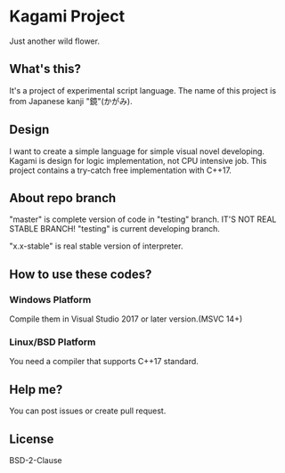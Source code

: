 # Kagami Project

Just another wild flower.

## What's this?
It's a project of experimental script language. The name of this project is from Japanese kanji "鏡"(かがみ).

## Design
I want to create a simple language for simple visual novel developing. Kagami is design for logic 
implementation, not CPU intensive job. This project contains a try-catch free implementation with C++17.

## About repo branch
"master" is complete version of code in "testing" branch. IT'S NOT REAL STABLE BRANCH! "testing" is current 
developing branch.

"x.x-stable" is real stable version of interpreter. 

## How to use these codes?

### Windows Platform
Compile them in Visual Studio 2017 or later version.(MSVC 14+)

### Linux/BSD Platform
You need a compiler that supports C++17 standard. 

## Help me?
You can post issues or create pull request.

## License
BSD-2-Clause
